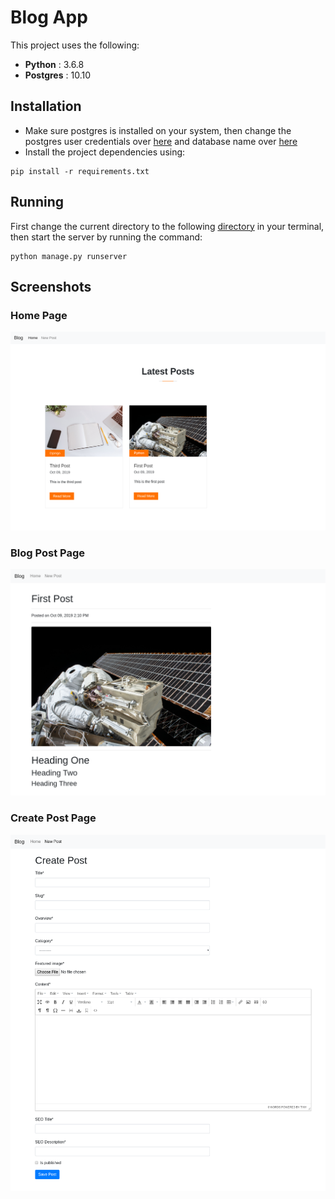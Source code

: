 # Blog App  
This project uses the following:
- **Python** : 3.6.8
- **Postgres** : 10.10 


## Installation
- Make sure postgres is installed on your system, then change the postgres user credentials over [here](src/blog_task/blog_task/settings.py#L71) and database name over [here](src/blog_task/blog_task/settings.py#L70)
- Install the project dependencies using:
```
pip install -r requirements.txt
```

## Running
First change the current directory to the following [directory](src/blog_task) in your terminal, then start the server by running the command:
```
python manage.py runserver
```

## Screenshots
### Home Page
![Home Page Screenshot](screenshots/home-page.png "Home Page")

### Blog Post Page
![Blog Post](screenshots/post.png "Blog Post")

### Create Post Page
![Create Post Page](screenshots/create-post.png "Create Post")
